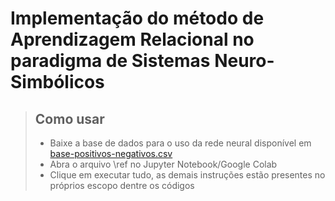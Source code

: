 # Implementação do método de Aprendizagem Relacional no paradigma de Sistemas Neuro-Simbólicos


> ## Como usar
>
> - Baixe a base de dados para o uso da rede neural disponível em [base-positivos-negativos.csv](https://github.com/abriciof/sistema-neuro-simbolico/blob/main/base-positivos-negativos.csv)
> - Abra o arquivo \ref no Jupyter Notebook/Google Colab
> - Clique em executar tudo, as demais instruções estão presentes no próprios escopo dentre os códigos
> 
